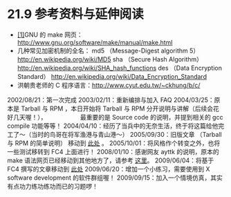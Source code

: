 # 21.9 参考资料与延伸阅读

-   [\[1\]](#192.html#ac1)GNU 的 make 网页：<http://www.gnu.org/software/make/manual/make.html>
-   几种常见加密机制的全名： md5 （Message-Digest algorithm 5） <http://en.wikipedia.org/wiki/MD5> sha （Secure Hash Algorithm） <http://en.wikipedia.org/wiki/SHA_hash_functions> des （Data Encryption Standard） <http://en.wikipedia.org/wiki/Data_Encryption_Standard>
-   洪朝贵老师的 C 程序语言：<http://www.cyut.edu.tw/~ckhung/b/c/>

2002/08/21：第一次完成 2003/02/11：重新编排与加入 FAQ 2004/03/25：原本是 Tarball 与 RPM ，本日开始将 Tarball 与 RPM 分开说明与讲解（后续会花好几天喔！）， 　　　　　 最重要的是 Source code 的说明，并提到相关的 gcc compile 功能等等！ 2004/04/10：经历了当兵中的无奈生活，终于将这篇给他完工了～（当时的鸟哥在将军渔港与青山港～） 2005/09/30：旧版文章 （Tarball 与 RPM 的简单说明） 移动到 [此处](http://linux.vbird.org/linux_basic/0520softwaremanager/0520rpmtarball.php) 。 2005/10/01：将风格作个转变之外，也将一些测试移转到 FC4 上面进行！ 2008/01/10：感谢网友 ayttk 的说明，原本的 make 语法网页已经移动到其他地方了，请参考 [这里](../Text/index.html#20080110)。 2009/06/04：将基于 FC4 撰写的文章移动到 [此处](http://linux.vbird.org/linux_basic/0520source/0505.html-fc4.php) 2009/06/20：增加一个小练习，需要使用到 X software development 的软件群组喔！ 2009/09/15：加入一个情境仿真，其实有点功力练功练功而已的习题啰！